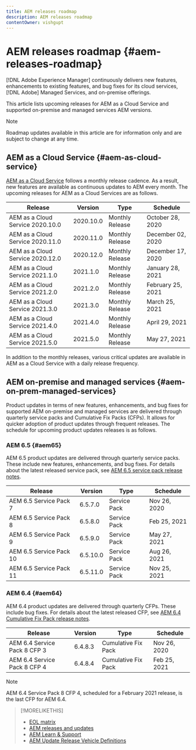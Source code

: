```yaml
---
title: AEM releases roadmap
description: AEM releases roadmap
contentOwner: vishgupt
---
```


# AEM releases roadmap {#aem-releases-roadmap}

[!DNL Adobe Experience Manager] continuously delivers new features, enhancements to existing features, and bug fixes for its cloud services, [!DNL Adobe] Managed Services, and on-premise offerings.

This article lists upcoming releases for AEM as a Cloud Service and supported on-premise and managed services AEM versions.

>[!NOTE]
>
>Roadmap updates available in this article are for information only and are subject to change at any time.

## AEM as a Cloud Service {#aem-as-cloud-service}

[AEM as a Cloud Service](https://docs.adobe.com/content/help/en/experience-manager-cloud-service/release-notes/home.html) follows a monthly release cadence. As a result, new features are available as continuous updates to AEM every month. The upcoming releases for AEM as a Cloud Services are as follows.

| Release |Version |Type |Schedule |
|---|---|---|---|
| AEM as a Cloud Service 2020.10.0 |2020.10.0  |Monthly Release |October 28, 2020 |
| AEM as a Cloud Service 2020.11.0 |2020.11.0  |Monthly Release |December 02, 2020 |
| AEM as a Cloud Service 2020.12.0 |2020.12.0  |Monthly Release |December 17, 2020 |
| AEM as a Cloud Service 2021.1.0 |2021.1.0  |Monthly Release |January 28, 2021 |
| AEM as a Cloud Service 2021.2.0 |2021.2.0  |Monthly Release |February 25, 2021 |
| AEM as a Cloud Service 2021.3.0 |2021.3.0  |Monthly Release |March 25, 2021 |
| AEM as a Cloud Service 2021.4.0 |2021.4.0  |Monthly Release |April 29, 2021 |
| AEM as a Cloud Service 2021.5.0 |2021.5.0  |Monthly Release |May 27, 2021 |

In addition to the monthly releases, various critical updates are available in AEM as a Cloud Service with a daily release frequency.

## AEM on-premise and managed services {#aem-on-prem-managed-services}

Product updates in terms of new features, enhancements, and bug fixes for supported AEM on-premise and managed services are delivered through quarterly service packs and Cumulative Fix Packs (CFPs). It allows for quicker adoption of product updates through frequent releases. The schedule for upcoming product updates releases is as follows.

### AEM 6.5 {#aem65}

AEM 6.5 product updates are delivered through quarterly service packs. These include new features, enhancements, and bug fixes. For details about the latest released service pack, see [AEM 6.5 service pack release notes](https://docs.adobe.com/content/help/en/experience-manager-65/release-notes/service-pack/sp-release-notes.html).

| Release |Version |Type |Schedule |
|---|---|---|---|
| AEM 6.5 Service Pack 7 |6.5.7.0  |Service Pack |Nov 26, 2020 |
| AEM 6.5 Service Pack 8 |6.5.8.0  |Service Pack |Feb 25, 2021 |
| AEM 6.5 Service Pack 9 |6.5.9.0  |Service Pack |May 27, 2021 |
| AEM 6.5 Service Pack 10 |6.5.10.0  |Service Pack |Aug 26, 2021 |
| AEM 6.5 Service Pack 11|6.5.11.0  |Service Pack |Nov 25, 2021 |

### AEM 6.4 {#aem64}

AEM 6.4 product updates are delivered through quarterly CFPs. These include bug fixes. For details about the latest released CFP, see [AEM 6.4 Cumulative Fix Pack release notes](https://docs.adobe.com/content/help/en/experience-manager-64/release-notes/cfp-release-notes.html).

| Release |Version |Type |Schedule |
|---|---|---|---|
| AEM 6.4 Service Pack 8 CFP 3 |6.4.8.3 |Cumulative Fix Pack |Nov 26, 2020 |
| AEM 6.4 Service Pack 8 CFP 4 |6.4.8.4 |Cumulative Fix Pack |Feb 25, 2021 |

>[!NOTE]
>
>AEM 6.4 Service Pack 8 CFP 4, scheduled for a February 2021 release, is the last CFP for AEM 6.4.

>[!MORELIKETHIS]
>
>* [EOL matrix](https://helpx.adobe.com/support/programs/eol-matrix.html)
>* [AEM releases and updates](https://helpx.adobe.com/experience-manager/aem-releases-updates.html)
>* [AEM Learn & Support](https://helpx.adobe.com/support/experience-manager.html)
>* [AEM Update Release Vehicle Definitions](https://docs.adobe.com/content/help/en/experience-manager-65/deploying/deploying/update-release-vehicle-definitions.html)
